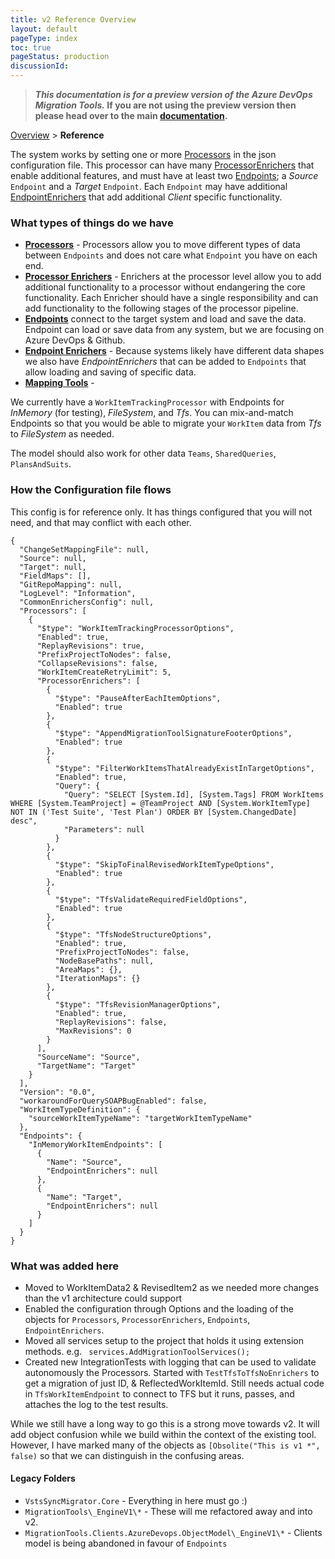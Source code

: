 ```yaml
---
title: v2 Reference Overview
layout: default
pageType: index
toc: true
pageStatus: production
discussionId: 
---
```



>**_This documentation is for a preview version of the Azure DevOps Migration Tools._ If you are not using the preview version then please head over to the main [documentation](https://nkdagility.com/docs/azure-devops-migration-tools).**


[Overview](.././index.md) > **Reference**

The system works by setting one or more [Processors](../v2/Processors/index.md) in the json 
configuration file. This processor can have many [ProcessorEnrichers](../v2/ProcessorEnrichers/index.md) that 
enable additional features, and must have at least two [Endpoints](../v2/Endpoints/index.md); 
a *Source* `Endpoint` and a *Target* `Endpoint`. Each `Endpoint` 
may have additional [EndpointEnrichers](../v2/EndpointEnrichers/index.md) that add 
additional *Client* specific functionality.

### What types of things do we have

- **[Processors](../v2/Processors/index.md)** - Processors allow you to move different types of data between `Endpoints` and does not care what `Endpoint` you have on each end.
- **[Processor Enrichers](../v2/ProcessorEnrichers/index.md)** - Enrichers at the processor level allow you to add additional functionality to a processor without endangering the core functionality. Each Enricher should have a single responsibility and can add functionality to the following stages of the processor pipeline.
- **[Endpoints](../v2/Endpoints/index.md)** connect to the target system and load and save the data. Endpoint can load or save data from any system, but we are focusing on Azure DevOps & Github.
- **[Endpoint Enrichers](../v2/EndpointEnrichers/index.md)** - Because systems likely have different data shapes we also have *EndpointEnrichers* that can be added to `Endpoints` that allow loading and saving of specific data.
- **[Mapping Tools](../v2/MappingTools/index.md)** - 

We currently have a `WorkItemTrackingProcessor` with Endpoints for *InMemory* (for testing), *FileSystem*, and *Tfs*. You can mix-and-match Endpoints so that you would be able to migrate your `WorkItem` data from *Tfs* to *FileSystem* as needed.

The model should also work for other data `Teams`, `SharedQueries`, `PlansAndSuits`.

### How the Configuration file flows

This config is for reference only. It has things configured that you will not need, and that may conflict with each other.

```
{
  "ChangeSetMappingFile": null,
  "Source": null,
  "Target": null,
  "FieldMaps": [],
  "GitRepoMapping": null,
  "LogLevel": "Information",
  "CommonEnrichersConfig": null,
  "Processors": [
    {
      "$type": "WorkItemTrackingProcessorOptions",
      "Enabled": true,
      "ReplayRevisions": true,
      "PrefixProjectToNodes": false,
      "CollapseRevisions": false,
      "WorkItemCreateRetryLimit": 5,
      "ProcessorEnrichers": [
        {
          "$type": "PauseAfterEachItemOptions",
          "Enabled": true
        },
        {
          "$type": "AppendMigrationToolSignatureFooterOptions",
          "Enabled": true
        },
        {
          "$type": "FilterWorkItemsThatAlreadyExistInTargetOptions",
          "Enabled": true,
          "Query": {
            "Query": "SELECT [System.Id], [System.Tags] FROM WorkItems WHERE [System.TeamProject] = @TeamProject AND [System.WorkItemType] NOT IN ('Test Suite', 'Test Plan') ORDER BY [System.ChangedDate] desc",
            "Parameters": null
          }
        },
        {
          "$type": "SkipToFinalRevisedWorkItemTypeOptions",
          "Enabled": true
        },
        {
          "$type": "TfsValidateRequiredFieldOptions",
          "Enabled": true
        },
        {
          "$type": "TfsNodeStructureOptions",
          "Enabled": true,
          "PrefixProjectToNodes": false,
          "NodeBasePaths": null,
          "AreaMaps": {},
          "IterationMaps": {}
        },
        {
          "$type": "TfsRevisionManagerOptions",
          "Enabled": true,
          "ReplayRevisions": false,
          "MaxRevisions": 0
        }
      ],
      "SourceName": "Source",
      "TargetName": "Target"
    }
  ],
  "Version": "0.0",
  "workaroundForQuerySOAPBugEnabled": false,
  "WorkItemTypeDefinition": {
    "sourceWorkItemTypeName": "targetWorkItemTypeName"
  },
  "Endpoints": {
    "InMemoryWorkItemEndpoints": [
      {
        "Name": "Source",
        "EndpointEnrichers": null
      },
      {
        "Name": "Target",
        "EndpointEnrichers": null
      }
    ]
  }
}
```

### What was added here

- Moved to WorkItemData2 & RevisedItem2 as we needed more changes than the v1 architecture could support
- Enabled the configuration through Options and the loading of the objects for `Processors`, `ProcessorEnrichers`, `Endpoints`, `EndpointEnrichers`. 
- Moved all services setup to the project that holds it using extension methods. e.g. ` services.AddMigrationToolServices();`
- Created new IntegrationTests with logging that can be used to validate autonomously the Processors. Started with `TestTfsToTfsNoEnrichers` to get a migration of just ID, & ReflectedWorkItemId. Still needs actual code in `TfsWorkItemEndpoint` to connect to TFS but it runs, passes, and attaches the log to the test results.

While we still have a long way to go this is a strong move towards v2. It will add object confusion while we build within the context of the existing tool. However, I have marked many of the objects as `[Obsolite("This is v1 *", false)` so that we can distinguish in the confusing areas.

#### Legacy Folders

- `VstsSyncMigrator.Core` - Everything in here must go :)
- `MigrationTools\_EngineV1\*` - These will me refactored away and into v2.
- `MigrationTools.Clients.AzureDevops.ObjectModel\_EngineV1\*` - Clients model is being abandoned in favour of `Endpoints`
